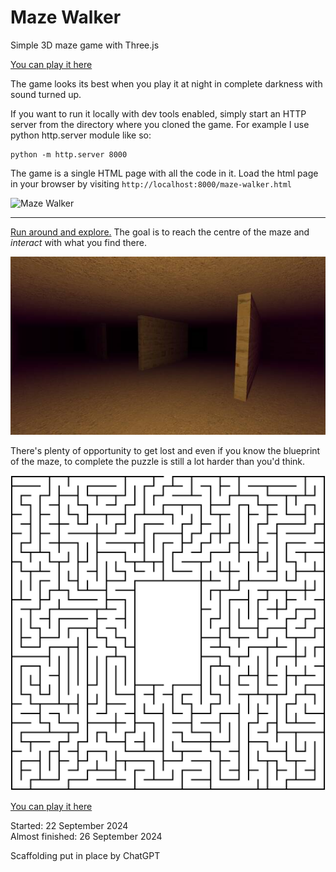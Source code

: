 # Maze Walker

Simple 3D maze game with Three.js

[You can play it here](https://devproltd.co.uk/maze-walker/maze-walker.html)

The game looks its best when you play it at night in complete darkness with sound turned up.

If you want to run it locally with dev tools enabled, simply start an HTTP server from the directory where you cloned the game. For example I use python http.server module like so: 

    python -m http.server 8000

The game is a single HTML page with all the code in it. Load the html page in your browser by visiting `http://localhost:8000/maze-walker.html`

![Maze Walker](./site/maze-walker.gif)

-----

[Run around and explore.](https://devproltd.co.uk/maze-walker/maze-walker.html) The goal is to reach the centre of the maze and _interact_ with what you find there.


![Lights are out, you only hold a candle in your hands](./site/maze-candlelit.jpg)

There's plenty of opportunity to get lost and even if you know the blueprint of the maze, to complete the puzzle is still a lot harder than you'd think.

![The full maze map. No cheating!](./site/maze-map.svg)

[You can play it here](https://devproltd.co.uk/maze-walker/maze-walker.html)


Started: 22 September 2024  
Almost finished: 26 September 2024  

Scaffolding put in place by ChatGPT
